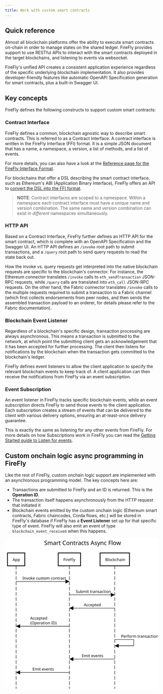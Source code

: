 ```yaml
---
title: Work with custom smart contracts
---
```


## Quick reference

Almost all blockchain platforms offer the ability to execute smart contracts on-chain in order to manage states on the shared ledger. FireFly provides support to use RESTful APIs to interact with the smart contracts deployed in the target blockchains, and listening to events via websocket.

FireFly's unified API creates a consistent application experience regardless of the specific underlying blockchain implementation. It also provides developer-friendly features like automatic OpenAPI Specification generation for smart contracts, plus a built-in Swagger UI.

## Key concepts

FireFly defines the following constructs to support custom smart contracts:

### Contract Interface

FireFly defines a common, blockchain agnostic way to describe smart contracts. This is referred to as a Contract Interface. A contract interface is written in the FireFly Interface (FFI) format. It is a simple JSON document that has a name, a namespace, a version, a list of methods, and a list of events.

For more details, you can also have a look at the [Reference page for the FireFly Interface Format](../../reference/firefly_interface_format.md).

For blockchains that offer a DSL describing the smart contract interface, such as Ethereum's ABI (Application Binary Interface), FireFly offers an API to [convert the DSL into the FFI format](../custom_contracts/ethereum.md#the-firefly-interface-format).


> **NOTE**: Contract interfaces are scoped to a namespace. Within a namespace each contract interface must have a unique name and version combination. The same name and version combination can exist in _different_ namespaces simultaneously.

### HTTP API

Based on a Contract Interface, FireFly further defines an HTTP API for the smart contract, which is complete with an OpenAPI Specification and the Swagger UI. An HTTP API defines an `/invoke` root path to submit transactions, and a `/query` root path to send query requests to read the state back out.

How the invoke vs. query requests get interpreted into the native blockchain requests are specific to the blockchain's connector. For instance, the Ethereum connector translates `/invoke` calls to `eth_sendTransaction` JSON-RPC requests, while `/query` calls are translated into `eth_call` JSON-RPC requests. On the other hand, the Fabric connector translates `/invoke` calls to the multiple requests required to submit a transaction to a Fabric channel (which first collects endorsements from peer nodes, and then sends the assembled transaction payload to an orderer, for details please refer to the Fabric documentation).

### Blockchain Event Listener

Regardless of a blockchain's specific design, transaction processing are always asynchronous. This means a transaction is submitted to the network, at which point the submitting client gets an acknowledgement that it has been accepted for further processing. The client then listens for notifications by the blockchain when the transaction gets committed to the blockchain's ledger.

FireFly defines event listeners to allow the client application to specify the relevant blockchain events to keep track of. A client application can then receive the notifications from FireFly via an event subscription.

### Event Subscription

An event listener in FireFly tracks specific blockchain events, while an event subscription directs FireFly to send those events to the client application. Each subscription creates a stream of events that can be delivered to the client with various delivery options, ensuring an at-least-once delivery guarantee.

This is exactly the same as listening for any other events from FireFly. For more details on how Subscriptions work in FireFly you can read the [Getting Started guide to Listen for events](../events.md).

## Custom onchain logic async programming in FireFly

Like the rest of FireFly, custom onchain logic support are implemented with an asynchronous programming model. The key concepts here are:

- Transactions are submitted to FireFly and an ID is returned. This is the **Operation ID**.
- The transaction itself happens asynchronously from the HTTP request that initiated it
- Blockchain events emitted by the custom onchain logic (Ethereum smart contracts, Fabric chaincodes, Corda flows, etc.) will be stored in FireFly's database if FireFly has a **Event Listener** set up for that specific type of event. FireFly will also emit an event of type `blockchain_event_received` when this happens.

<!-- TODO: Update this diagram -->

![Smart Contracts Async Flow](../../images/smart_contracts_async_flow.svg "Smart Contracts Async Flow")

<!--nav-->
